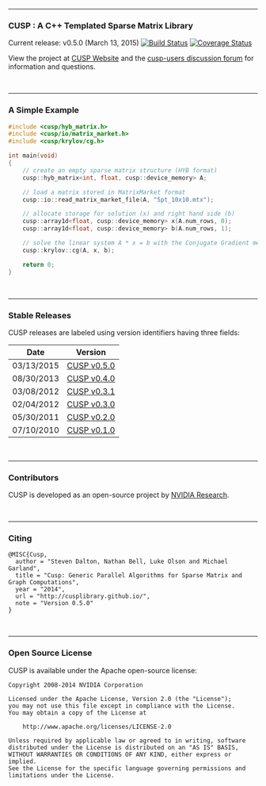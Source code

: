 <hr>
<h3>CUSP : A C++ Templated Sparse Matrix Library</h3>

Current release: v0.5.0 (March 13, 2015) [![Build Status](https://travis-ci.org/sdalton1/cusplibrary.png)](https://travis-ci.org/sdalton1/cusplibrary)
[![Coverage Status](https://coveralls.io/repos/sdalton1/cusplibrary/badge.svg?branch=master)](https://coveralls.io/r/sdalton1/cusplibrary?branch=master)


View the project at [CUSP Website](http://cusplibrary.github.io) and the [cusp-users discussion forum](http://groups.google.com/group/cusp-users) for information and questions.

<br><hr>
<h3>A Simple Example</h3>

```C++
#include <cusp/hyb_matrix.h>
#include <cusp/io/matrix_market.h>
#include <cusp/krylov/cg.h>

int main(void)
{
    // create an empty sparse matrix structure (HYB format)
    cusp::hyb_matrix<int, float, cusp::device_memory> A;

    // load a matrix stored in MatrixMarket format
    cusp::io::read_matrix_market_file(A, "5pt_10x10.mtx");

    // allocate storage for solution (x) and right hand side (b)
    cusp::array1d<float, cusp::device_memory> x(A.num_rows, 0);
    cusp::array1d<float, cusp::device_memory> b(A.num_rows, 1);

    // solve the linear system A * x = b with the Conjugate Gradient method
    cusp::krylov::cg(A, x, b);

    return 0;
}
```

<br><hr>
<h3>Stable Releases</h3>

CUSP releases are labeled using version identifiers having three fields:

| Date | Version |
| ---- | ------- |
| 03/13/2015 | [CUSP v0.5.0](https://github.com/cusplibrary/cusplibrary/archive/0.5.0.zip)  |
| 08/30/2013 | [CUSP v0.4.0](https://github.com/cusplibrary/cusplibrary/archive/v0.4.0.zip) |
| 03/08/2012 | [CUSP v0.3.1](https://github.com/cusplibrary/cusplibrary/archive/v0.3.1.zip) |
| 02/04/2012 | [CUSP v0.3.0](https://github.com/cusplibrary/cusplibrary/archive/v0.3.0.zip) |
| 05/30/2011 | [CUSP v0.2.0](https://github.com/cusplibrary/cusplibrary/archive/v0.2.0.zip) |
| 07/10/2010 | [CUSP v0.1.0](https://github.com/cusplibrary/cusplibrary/archive/v0.1.0.zip) |


<br><hr>
<h3>Contributors</h3>

CUSP is developed as an open-source project by [NVIDIA Research](http://research.nvidia.com).

<br><hr>
<h3>Citing</h3>

```shell
@MISC{Cusp,
  author = "Steven Dalton, Nathan Bell, Luke Olson and Michael Garland",
  title = "Cusp: Generic Parallel Algorithms for Sparse Matrix and Graph Computations",
  year = "2014",
  url = "http://cusplibrary.github.io/",
  note = "Version 0.5.0"
}
```

<br><hr>
<h3>Open Source License</h3>

CUSP is available under the Apache open-source license:

```
Copyright 2008-2014 NVIDIA Corporation

Licensed under the Apache License, Version 2.0 (the "License");
you may not use this file except in compliance with the License.
You may obtain a copy of the License at

    http://www.apache.org/licenses/LICENSE-2.0

Unless required by applicable law or agreed to in writing, software
distributed under the License is distributed on an "AS IS" BASIS,
WITHOUT WARRANTIES OR CONDITIONS OF ANY KIND, either express or implied.
See the License for the specific language governing permissions and
limitations under the License.
